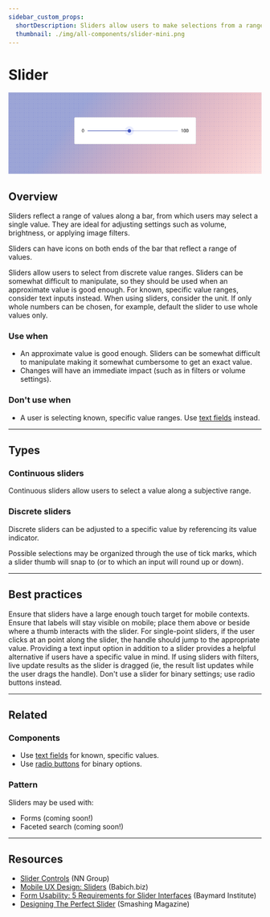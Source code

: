 ```yaml
---
sidebar_custom_props:
  shortDescription: Sliders allow users to make selections from a range of values.
  thumbnail: ./img/all-components/slider-mini.png
---
```


# Slider

<ComponentVisual storybookUrl="https://forge.tylerdev.io/main/?path=/docs/components-slider--docs">

![](./images/slider.png)

</ComponentVisual>

## Overview

Sliders reflect a range of values along a bar, from which users may select a single value. They are ideal for adjusting settings such as volume, brightness, or applying image filters.

Sliders can have icons on both ends of the bar that reflect a range of values.

Sliders allow users to select from discrete value ranges. Sliders can be somewhat difficult to manipulate, so they should be used when an approximate value is good enough. For known, specific value ranges, consider text inputs instead. When using sliders, consider the unit. If only whole numbers can be chosen, for example, default the slider to use whole values only.

### Use when

- An approximate value is good enough. Sliders can be somewhat difficult to manipulate making it somewhat cumbersome to get an exact value. 
- Changes will have an immediate impact (such as in filters or volume settings).

### Don't use when

- A user is selecting known, specific value ranges. Use [text fields](/components/fields/text-field) instead. 

---

## Types 

### Continuous sliders 

Continuous sliders allow users to select a value along a subjective range.

### Discrete sliders

Discrete sliders can be adjusted to a specific value by referencing its value indicator.

Possible selections may be organized through the use of tick marks, which a slider thumb will snap to (or to which an input will round up or down).

---

## Best practices 

<DoDontGrid>
  <DoDontTextSection>
    <DoDontText type="do">Ensure that sliders have a large enough touch target for mobile contexts.</DoDontText>
    <DoDontText type="do">Ensure that labels will stay visible on mobile; place them above or beside where a thumb interacts with the slider. </DoDontText>
    <DoDontText type="do">For single-point sliders, if the user clicks at an point along the slider, the handle should jump to the appropriate value.</DoDontText>
    <DoDontText type="do">Providing a text input option in addition to a slider provides a helpful alternative if users have a specific value in mind.</DoDontText>
    <DoDontText type="do">If using sliders with filters, live update results as the slider is dragged (ie, the result list updates while the user drags the handle).</DoDontText>
  </DoDontTextSection>
  <DoDontTextSection>
    <DoDontText type="dont">Don't use a slider for binary settings; use radio buttons instead.</DoDontText>
  </DoDontTextSection>
</DoDontGrid>

---

## Related

### Components

- Use [text fields](/components/fields/text-field) for known, specific values. 
- Use [radio buttons](/components/controls/radio-button) for binary options.

### Pattern

Sliders may be used with:

- Forms (coming soon!)
- Faceted search (coming soon!)

---

## Resources

- [Slider Controls](https://www.nngroup.com/articles/gui-slider-controls/) (NN Group)
- [Mobile UX Design: Sliders](http://babich.biz/mobile-ux-design-sliders/) (Babich.biz)
- [Form Usability: 5 Requirements for Slider Interfaces](https://baymard.com/blog/slider-interfaces) (Baymard Institute)
- [Designing The Perfect Slider](https://www.smashingmagazine.com/2017/07/designing-perfect-slider/) (Smashing Magazine)
